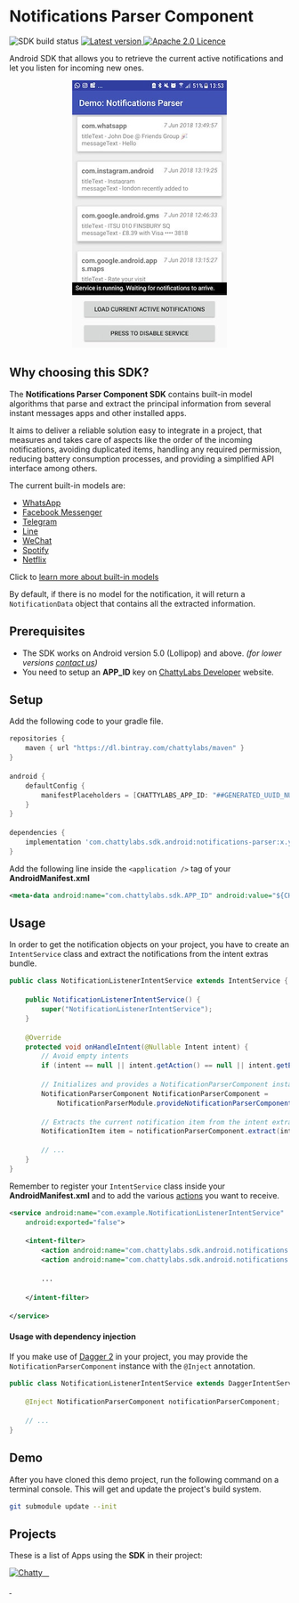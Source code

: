 # Notifications Parser Component

![SDK build status](https://img.shields.io/bitrise/0f5311bda229a817/master.svg?token=6TVvj6K_Q13Yyy5m1-gcHg&label=SDK%20build)
[![Latest version](https://api.bintray.com/packages/chattylabs/maven/notifications-parser/images/download.svg?label=Latest%20version) ](https://bintray.com/chattylabs/maven/notifications-parser/_latestVersion)
[![Apache 2.0 Licence](https://img.shields.io/github/license/chattylabs/android-sdk-notifications-parser.svg)](https://github.com/chattylabs/android-sdk-notifications-parser/blob/master/LICENSE)

Android SDK that allows you to retrieve the current active notifications and let you listen for incoming new ones.

<p align="center"><img src="assets/demo-sample.jpg" alt="demo-sample"/></p>

## Why choosing this SDK?

The **Notifications Parser Component SDK** contains built-in model algorithms that parse and extract the principal information from several instant messages apps and other installed apps. 

It aims to deliver a reliable solution easy to integrate in a project, that measures and takes care of aspects like the order of the incoming notifications, 
avoiding duplicated items, handling any required permission, reducing battery consumption processes, and providing a simplified API interface among others.

The current built-in models are:

- [WhatsApp]()
- [Facebook Messenger]()
- [Telegram]()
- [Line]()
- [WeChat]()
- [Spotify]()
- [Netflix]()

Click to [learn more about built-in models]()

By default, if there is no model for the notification, it will return a `NotificationData` object that contains all the extracted information.

## Prerequisites
- The SDK works on Android version 5.0 (Lollipop) and above. _(for lower versions [contact us](mailto:hello@chattylabs.com))_
- You need to setup an **APP_ID** key on [ChattyLabs Developer](http://chattylabs.com/developer) website.

## Setup
Add the following code to your gradle file.

```groovy
repositories {
    maven { url "https://dl.bintray.com/chattylabs/maven" }
}
 
android {
    defaultConfig {
        manifestPlaceholders = [CHATTYLABS_APP_ID: "##GENERATED_UUID_NUMBER##"]
    }
}
 
dependencies {
    implementation 'com.chattylabs.sdk.android:notifications-parser:x.y.z'
}
```

Add the following line inside the `<application />` tag of your **AndroidManifest.xml**

```xml
<meta-data android:name="com.chattylabs.sdk.APP_ID" android:value="${CHATTYLABS_APP_ID}" />
```

## Usage
In order to get the notification objects on your project, you have to create an `IntentService` class
and extract the notifications from the intent extras bundle.

```java
public class NotificationListenerIntentService extends IntentService {
    
    public NotificationListenerIntentService() {
        super("NotificationListenerIntentService");
    }
    
    @Override
    protected void onHandleIntent(@Nullable Intent intent) {
        // Avoid empty intents
        if (intent == null || intent.getAction() == null || intent.getExtras() == null) return;
        
        // Initializes and provides a NotificationParserComponent instance
        NotificationParserComponent NotificationParserComponent = 
            NotificationParserModule.provideNotificationParserComponent();
        
        // Extracts the current notification item from the intent extras bundle
        NotificationItem item = notificationParserComponent.extract(intent);
        
        // ...
    }
}
```

Remember to register your `IntentService` class inside your **AndroidManifest.xml** and to add the various [actions]() you want to receive.

```xml
<service android:name="com.example.NotificationListenerIntentService"
    android:exported="false">
    
    <intent-filter>
        <action android:name="com.chattylabs.sdk.android.notifications.action.POST"/>
        <action android:name="com.chattylabs.sdk.android.notifications.action.REMOVE"/>
        
        ...
        
    </intent-filter>
    
</service>
```

#### Usage with dependency injection
If you make use of [Dagger 2](https://google.github.io/dagger/) in your project, you may provide the `NotificationParserComponent` instance with the `@Inject` annotation.

```java
public class NotificationListenerIntentService extends DaggerIntentService {
    
    @Inject NotificationParserComponent notificationParserComponent;
    
    // ...
}
```

## Demo
After you have cloned this demo project, run the following command on a terminal console. This will get and update the project's build system.

```bash
git submodule update --init
```

## Projects
These is a list of Apps using the **SDK** in their project:

<a href="https://play.google.com/store/apps/details?id=com.Chatty"><img src="https://lh3.googleusercontent.com/BwP_HPbu2G523jUQitRcfgADe5qKxZclxAbESmM4xaTNFS3ckz5uqkh12OimzqPC=s50-rw" alt="Chatty" title="Chatty"/> &nbsp;&nbsp; 

&nbsp;